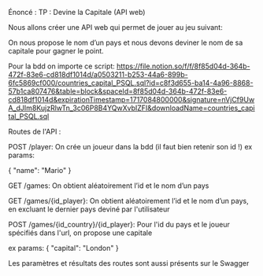 
Énoncé :
TP : Devine la Capitale (API web)

Nous allons créer une API web qui permet de jouer au jeu suivant:

On nous propose le nom d’un pays et nous devons deviner le nom de sa capitale pour gagner le point.

Pour la bdd on importe ce script: https://file.notion.so/f/f/8f85d04d-364b-472f-83e6-cd818df1014d/a0503211-b253-44a6-899b-6fc5869cf000/countries_capital_PSQL.sql?id=c8f3d655-ba14-4a96-8868-57b1ca807476&table=block&spaceId=8f85d04d-364b-472f-83e6-cd818df1014d&expirationTimestamp=1717084800000&signature=nVjCf9UwA_dJIm8KujzRlwTn_3c06P8B4YQwXvbIZFI&downloadName=countries_capital_PSQL.sql

Routes de l'API :

POST /player:
On crée un joueur dans la bdd (il faut bien retenir son id !)
ex params:

{
    "name": "Mario"
}

GET /games:
On obtient aléatoirement l’id et le nom d’un pays

GET /games/{id_player}:
On obtient aléatoirement l’id et le nom d’un pays, en excluant le dernier pays deviné par l'utilisateur

POST /games/{id_country}/{id_player}:
Pour l'id du pays et le joueur spécifiés dans l'url, on propose une capitale

ex params:
{
    "capital": "London"
}


Les paramètres et résultats des routes sont aussi présents sur le Swagger
